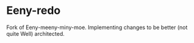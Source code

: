 # Eeny-redo
Fork of Eeny-meeny-miny-moe.  Implementing changes to be better (not quite Well) architected.
